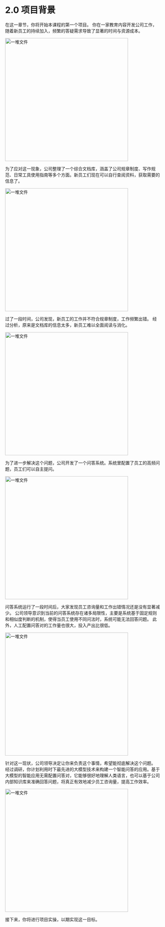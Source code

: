 # 2.0 项目背景

在这一章节，你将开始本课程的第一个项目。
你在一家教育内容开发公司工作，随着新员工的持续加入，频繁的答疑需求导致了显著的时间与资源成本。

<img src="https://gw.alicdn.com/imgextra/i2/O1CN01TACOmD1IPpuPqCNnT_!!6000000000886-0-tps-1024-1024.jpg" alt="一堆文件" width="400px">

为了应对这一现象，公司整理了一个综合文档库，涵盖了公司规章制度、写作规范、日常工具使用指南等多个方面。新员工们现在可以自行查阅资料，获取需要的信息了。

<img src="https://gw.alicdn.com/imgextra/i4/O1CN011CuUk11OEk0XDFFAZ_!!6000000001674-0-tps-1024-1024.jpg" alt="一堆文件" width="400px">

过了一段时间，公司发现，新员工的工作并不符合规章制度，工作频繁出错。
经过分析，原来是文档库的信息太多，新员工难以全面阅读与消化。

<img src="https://gw.alicdn.com/imgextra/i2/O1CN010a2mVD1G61Xjj7SEi_!!6000000000572-0-tps-1024-1024.jpg" alt="一堆文件" width="400px">

为了进一步解决这个问题，公司开发了一个问答系统。系统里配置了员工的高频问题，员工们可以自主提问。

<img src="https://gw.alicdn.com/imgextra/i4/O1CN01d4Cheb28hZGNpjpOZ_!!6000000007964-0-tps-1024-801.jpg" alt="一堆文件" width="400px">

问答系统运行了一段时间后，大家发现员工咨询量和工作出错情况还是没有显著减少。
公司领导意识到当前的问答系统存在诸多局限性，主要是系统基于固定规则和相似度判断的机制，使得当员工使用不同问法时，系统可能无法回答问题。
此外，人工配置问答对的工作量也很大，投入产出比很低。

<img src="https://gw.alicdn.com/imgextra/i2/O1CN01vGr3eE1q1Hc1niZAV_!!6000000005435-0-tps-714-469.jpg" alt="一堆文件" width="400px">

针对这一现状，公司领导决定让你来负责这个事情，希望能彻底解决这个问题。
经过调研，你计划利用时下最先进的大模型技术来构建一个智能问答的应用。基于大模型的智能应用无需配置问答对，它能够很好地理解人类语言，也可以基于公司内部知识库来准确回答问题，将真正有效地减少员工咨询量，提高工作效率。

<img src="https://gw.alicdn.com/imgextra/i1/O1CN01UZmxgz1uY2OowazMq_!!6000000006048-0-tps-1024-1024.jpg" alt="一堆文件" width="400px">

接下来，你将进行项目实操，以期实现这一目标。
